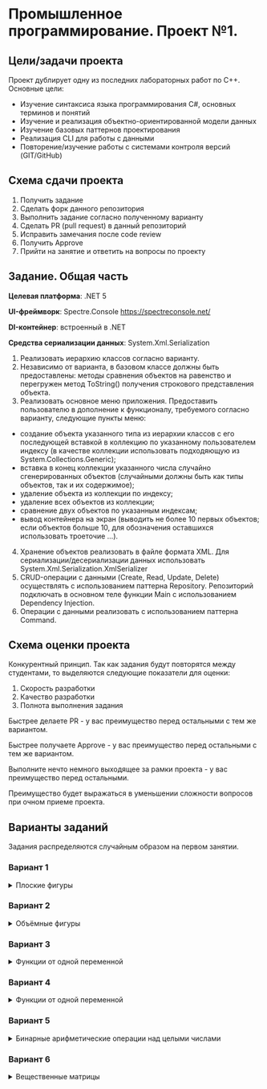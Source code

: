 # Промышленное программирование. Проект №1.

## Цели/задачи проекта

Проект дублирует одну из последних лабораторных работ по C++. Основные цели:
* Изучение синтаксиса языка программирования C#, основных терминов и понятий
* Изучение и реализация объектно-ориентированной модели данных
* Изучение базовых паттернов проектирования
* Реализация CLI для работы с данными
* Повторение/изучение работы с системами контроля версий (GIT/GitHub)

## Схема сдачи проекта

1. Получить задание
2. Сделать форк данного репозитория
3. Выполнить задание согласно полученному варианту
4. Сделать PR (pull request) в данный репозиторий 
6. Исправить замечания после code review
7. Получить Approve 
8. Прийти на занятие и ответить на вопросы по проекту

## Задание. Общая часть

**Целевая платформа**: .NET 5

**UI-фреймворк**: Spectre.Console https://spectreconsole.net/

**DI-контейнер**: встроенный в .NET

**Средства сериализации данных**: System.Xml.Serialization

1. Реализовать иерархию классов согласно варианту.
2. Независимо от варианта, в базовом классе должны быть предоставлены: методы сравнения объектов на равенство и перегружен метод ToString() получения строкового представления объекта.
3. Реализовать основное меню приложения. Предоставить пользователю в дополнение к функционалу, требуемого согласно варианту, следующие пункты меню:
-	создание объекта указанного типа из иерархии классов с его последующей вставкой в коллекцию по указанному пользователем индексу (в качестве коллекции использовать подходяющую из System.Collections.Generic);
-	вставка в конец коллекции указанного числа случайно сгенерированных объектов (случайными должны быть как типы объектов, так и их содержимое);
-	удаление объекта из коллекции по индексу;
-	удаление всех объектов из коллекции;
-	сравнение двух объектов по указанным индексам;
-	вывод контейнера на экран (выводить не более 10 первых объектов; если объектов больше 10, для обозначения оставшихся использовать троеточие ...).
4. Хранение объектов реализовать в файле формата XML. Для сериализации/десериализации данных использовать System.Xml.Serialization.XmlSerializer
5. CRUD-операции с данными (Create, Read, Update, Delete) осуществлять с использованием паттерна Repository. Репозиторий подключать в основном теле функции Main c использованием Dependency Injection.
6. Операции с данными реализовать с использованием паттерна Command.

## Схема оценки проекта
Конкурентный принцип.
Так как задания будут повторятся между студентами, то выделяются следующие показатели для оценки:
1. Скорость разработки
2. Качество разработки
3. Полнота выполнения задания

Быстрее делаете PR - у вас преимущество перед остальными с тем же вариантом.

Быстрее получаете Approve - у вас преимущество перед остальными с тем же вариантом.

Выполните нечто немного выходящее за рамки проекта - у вас преимущество перед остальными.

Преимущество будет выражаться в уменьшении сложности вопросов при очном приеме проекта.

## Варианты заданий
Задания распределяются случайным образом на первом занятии.

### Вариант 1
<details>
  <summary>Плоские фигуры</summary>
  Обеспечить, как минимум, следующее общее поведение:
  
  -	вычисление периметра;
  -	вычисление площади;
  -	получение минимального обрамляющего прямоугольника; 
  
  Предоставить, как минимум, следующие типы данных:  
  -	вспомогательная структура для представления точки на плоскости;
  -	прямоугольник;
  -	треугольник;
  -	круг.

  В основном меню приложения предоставить вычисление суммарной площади всех фигур в контейнере (считать, что фигуры не накладываются друг на друга). Вычисление организовать двумя способами: своим кодом и с использованием System.Linq.  
</details>

### Вариант 2
<details>
  <summary>Объёмные фигуры</summary>
  Обеспечить, как минимум, следующее общее поведение:
  
  -	вычисление площади поверхности;
  - вычисление объёма;
  -	получение минимального обрамляющего прямоугольного параллелепипеда;
  
  
  Предоставить, как минимум, следующие типы данных:  
  - вспомогательная структура для представления точки в пространстве;
  -	прямоугольный параллелепипед;
  -	шар;
  -	цилиндр.

  В основном меню приложения предоставить возможность вычисления суммарного объёма всех фигур в контейнере (считать, что фигуры не пересекаются друг с другом). Вычисление организовать двумя способами: своим кодом и с использованием System.Linq.  
</details>

### Вариант 3
<details>
  <summary>Функции от одной переменной</summary>
  Обеспечить, как минимум, следующее общее поведение:
  
  -	вычисление значения функции при заданном аргументе;
  -	получение функции, являющейся производной от текущей.
    
  Предоставить, как минимум, следующие типы данных:  
  - константа;
  - линейная функция;
  -	квадратичная функция;
  -	синус;
  -	косинус.

  В основном меню приложения предоставить возможность определения функции в контейнере, производная которой для заданного аргумента принимает наименьшее значение. Результат выводить в виде: «изначальная функция; производная; значение производной». Если таких функций несколько, вывести первую из них. Вычисление организовать двумя способами: своим кодом и с использованием System.Linq.  
</details>

### Вариант 4
<details>
  <summary>Функции от одной переменной</summary>
  Обеспечить, как минимум, следующее общее поведение:
  
  -	вычисление значения функции при заданном аргументе;
  -	получение функции, являющейся производной от текущей.
    
  Предоставить, как минимум, следующие типы данных:  
  - константа;
  -	степенная функция;
  -	показательная функция;
  -	логарифм.

  В основном меню приложения предоставить возможность определения функции в контейнере, которая для заданного аргумента принимает наибольшее значение. Если таких функций несколько, вывести последнюю из них. Если таких функций несколько, вывести первую из них. Вычисление организовать двумя способами: своим кодом и с использованием System.Linq.  
</details>

### Вариант 5
<details>
  <summary>Бинарные арифметические операции над целыми числами</summary>
  Обеспечить, как минимум, следующее общее поведение:
  
  -	вычисление значения по заданным аргументам.
    
  Предоставить, как минимум, следующие типы операций:  
  -	сложение;
  -	вычитание;
  -	умножение;
  -	целочисленное деление;
  -	остаток от деления.

  В основном меню приложения предоставить возможность определения операции в контейнере, которая для заданных операндов принимает наименьшее значение. Если таких операций несколько, вывести первую из них. Вычисление организовать двумя способами: своим кодом и с использованием System.Linq.  
</details>

### Вариант 6
<details>
  <summary>Вещественные матрицы</summary>
  Обеспечить, как минимум, следующее общее поведение:
  
  -	получение размеров матрицы;
  -	получение значения по указанным индексам;
  -	установка значения по указанным индексам.  
    
  Предоставить, как минимум, следующие типы данных:  
  -	BufferedMatrix, который хранит все элементы матрицы в массиве (оперативной памяти);
  -	SparseMatrix, который хранит в оперативной памяти только ненулевые элементы матрицы.

  В основном меню приложения предоставить возможность определения матрицы с наименьшей нормой максимума модуля:
  ![image](https://user-images.githubusercontent.com/73119715/148044053-d677bc4a-872a-4440-a25e-1ec3d26bcb51.png)
  
  Если таких матриц несколько, вывести последнюю из них. Вычисление организовать двумя способами: своим кодом и с использованием System.Linq.  
</details>

